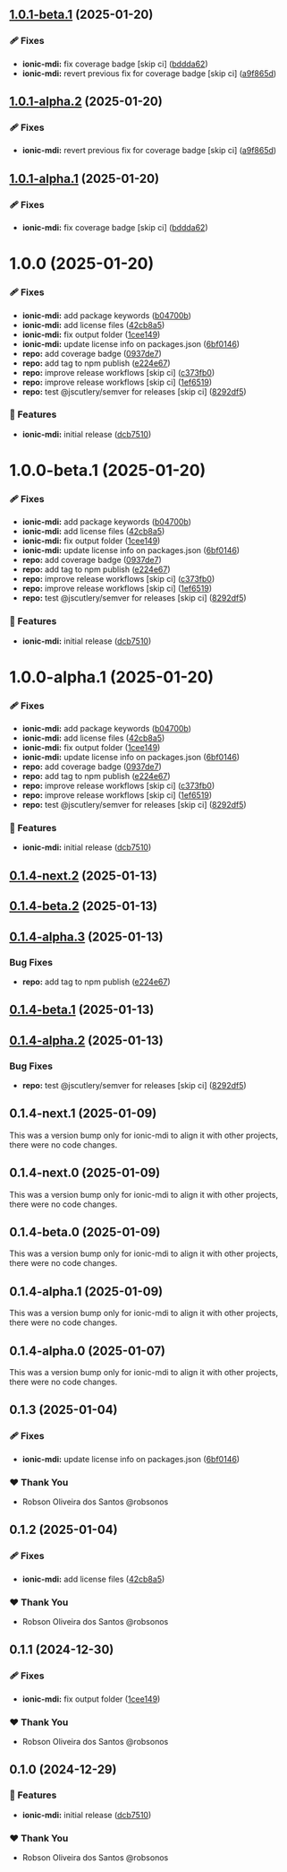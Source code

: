 ## [1.0.1-beta.1](https://github.com/robsonos/npm-packages/compare/ionic-mdi@v1.0.0...ionic-mdi@v1.0.1-beta.1) (2025-01-20)


### 🩹 Fixes

* **ionic-mdi:** fix coverage badge [skip ci] ([bddda62](https://github.com/robsonos/npm-packages/commit/bddda625178a60f3c084c712f067dc86a15313fc))
* **ionic-mdi:** revert previous fix for coverage badge [skip ci] ([a9f865d](https://github.com/robsonos/npm-packages/commit/a9f865d3f4098003da9150bf47b596622592fbbd))

## [1.0.1-alpha.2](https://github.com/robsonos/npm-packages/compare/ionic-mdi@v1.0.1-alpha.1...ionic-mdi@v1.0.1-alpha.2) (2025-01-20)


### 🩹 Fixes

* **ionic-mdi:** revert previous fix for coverage badge [skip ci] ([a9f865d](https://github.com/robsonos/npm-packages/commit/a9f865d3f4098003da9150bf47b596622592fbbd))

## [1.0.1-alpha.1](https://github.com/robsonos/npm-packages/compare/ionic-mdi@v1.0.0...ionic-mdi@v1.0.1-alpha.1) (2025-01-20)


### 🩹 Fixes

* **ionic-mdi:** fix coverage badge [skip ci] ([bddda62](https://github.com/robsonos/npm-packages/commit/bddda625178a60f3c084c712f067dc86a15313fc))

# 1.0.0 (2025-01-20)


### 🩹 Fixes

* **ionic-mdi:** add  package keywords ([b04700b](https://github.com/robsonos/npm-packages/commit/b04700b5548031e246d2efb12b32bab438ae80c3))
* **ionic-mdi:** add license files ([42cb8a5](https://github.com/robsonos/npm-packages/commit/42cb8a5c14f892480bb3a019405baa4f19248dcf))
* **ionic-mdi:** fix output folder ([1cee149](https://github.com/robsonos/npm-packages/commit/1cee149234ef849bb609e27598b3960985f63c27))
* **ionic-mdi:** update license info on packages.json ([6bf0146](https://github.com/robsonos/npm-packages/commit/6bf01460bad614d7df59539ce0e8a18c2591c3a6))
* **repo:** add coverage badge ([0937de7](https://github.com/robsonos/npm-packages/commit/0937de78e2689fe41ac624787d6800e80e62e63b))
* **repo:** add tag to npm publish ([e224e67](https://github.com/robsonos/npm-packages/commit/e224e67f3a991af8196ae7f3717bcf2b9182bba9))
* **repo:** improve release workflows [skip ci] ([c373fb0](https://github.com/robsonos/npm-packages/commit/c373fb07683acb168c4796365c6e18c1d96be29d))
* **repo:** improve release workflows [skip ci] ([1ef6519](https://github.com/robsonos/npm-packages/commit/1ef65193c72d3f7f6046c5979902c3002e7cc81e))
* **repo:** test @jscutlery/semver for releases [skip ci] ([8292df5](https://github.com/robsonos/npm-packages/commit/8292df5f08968686a31aa0c2478292dd69380118))


### 🚀 Features

* **ionic-mdi:** initial release ([dcb7510](https://github.com/robsonos/npm-packages/commit/dcb75105ade641dcb58f7c74f03eeed7574615ce))

# 1.0.0-beta.1 (2025-01-20)


### 🩹 Fixes

* **ionic-mdi:** add  package keywords ([b04700b](https://github.com/robsonos/npm-packages/commit/b04700b5548031e246d2efb12b32bab438ae80c3))
* **ionic-mdi:** add license files ([42cb8a5](https://github.com/robsonos/npm-packages/commit/42cb8a5c14f892480bb3a019405baa4f19248dcf))
* **ionic-mdi:** fix output folder ([1cee149](https://github.com/robsonos/npm-packages/commit/1cee149234ef849bb609e27598b3960985f63c27))
* **ionic-mdi:** update license info on packages.json ([6bf0146](https://github.com/robsonos/npm-packages/commit/6bf01460bad614d7df59539ce0e8a18c2591c3a6))
* **repo:** add coverage badge ([0937de7](https://github.com/robsonos/npm-packages/commit/0937de78e2689fe41ac624787d6800e80e62e63b))
* **repo:** add tag to npm publish ([e224e67](https://github.com/robsonos/npm-packages/commit/e224e67f3a991af8196ae7f3717bcf2b9182bba9))
* **repo:** improve release workflows [skip ci] ([c373fb0](https://github.com/robsonos/npm-packages/commit/c373fb07683acb168c4796365c6e18c1d96be29d))
* **repo:** improve release workflows [skip ci] ([1ef6519](https://github.com/robsonos/npm-packages/commit/1ef65193c72d3f7f6046c5979902c3002e7cc81e))
* **repo:** test @jscutlery/semver for releases [skip ci] ([8292df5](https://github.com/robsonos/npm-packages/commit/8292df5f08968686a31aa0c2478292dd69380118))


### 🚀 Features

* **ionic-mdi:** initial release ([dcb7510](https://github.com/robsonos/npm-packages/commit/dcb75105ade641dcb58f7c74f03eeed7574615ce))

# 1.0.0-alpha.1 (2025-01-20)


### 🩹 Fixes

* **ionic-mdi:** add  package keywords ([b04700b](https://github.com/robsonos/npm-packages/commit/b04700b5548031e246d2efb12b32bab438ae80c3))
* **ionic-mdi:** add license files ([42cb8a5](https://github.com/robsonos/npm-packages/commit/42cb8a5c14f892480bb3a019405baa4f19248dcf))
* **ionic-mdi:** fix output folder ([1cee149](https://github.com/robsonos/npm-packages/commit/1cee149234ef849bb609e27598b3960985f63c27))
* **ionic-mdi:** update license info on packages.json ([6bf0146](https://github.com/robsonos/npm-packages/commit/6bf01460bad614d7df59539ce0e8a18c2591c3a6))
* **repo:** add coverage badge ([0937de7](https://github.com/robsonos/npm-packages/commit/0937de78e2689fe41ac624787d6800e80e62e63b))
* **repo:** add tag to npm publish ([e224e67](https://github.com/robsonos/npm-packages/commit/e224e67f3a991af8196ae7f3717bcf2b9182bba9))
* **repo:** improve release workflows [skip ci] ([c373fb0](https://github.com/robsonos/npm-packages/commit/c373fb07683acb168c4796365c6e18c1d96be29d))
* **repo:** improve release workflows [skip ci] ([1ef6519](https://github.com/robsonos/npm-packages/commit/1ef65193c72d3f7f6046c5979902c3002e7cc81e))
* **repo:** test @jscutlery/semver for releases [skip ci] ([8292df5](https://github.com/robsonos/npm-packages/commit/8292df5f08968686a31aa0c2478292dd69380118))


### 🚀 Features

* **ionic-mdi:** initial release ([dcb7510](https://github.com/robsonos/npm-packages/commit/dcb75105ade641dcb58f7c74f03eeed7574615ce))

## [0.1.4-next.2](https://github.com/robsonos/npm-packages/compare/ionic-mdi@0.1.4-beta.2...ionic-mdi@0.1.4-next.2) (2025-01-13)



## [0.1.4-beta.2](https://github.com/robsonos/npm-packages/compare/ionic-mdi@0.1.4-alpha.3...ionic-mdi@0.1.4-beta.2) (2025-01-13)



## [0.1.4-alpha.3](https://github.com/robsonos/npm-packages/compare/ionic-mdi@0.1.4-beta.1...ionic-mdi@0.1.4-alpha.3) (2025-01-13)


### Bug Fixes

* **repo:** add tag to npm publish ([e224e67](https://github.com/robsonos/npm-packages/commit/e224e67f3a991af8196ae7f3717bcf2b9182bba9))



## [0.1.4-beta.1](https://github.com/robsonos/npm-packages/compare/ionic-mdi@0.1.4-alpha.2...ionic-mdi@0.1.4-beta.1) (2025-01-13)



## [0.1.4-alpha.2](https://github.com/robsonos/npm-packages/compare/ionic-mdi@0.1.4-next.1...ionic-mdi@0.1.4-alpha.2) (2025-01-13)


### Bug Fixes

* **repo:** test @jscutlery/semver for releases [skip ci] ([8292df5](https://github.com/robsonos/npm-packages/commit/8292df5f08968686a31aa0c2478292dd69380118))



## 0.1.4-next.1 (2025-01-09)

This was a version bump only for ionic-mdi to align it with other projects, there were no code changes.

## 0.1.4-next.0 (2025-01-09)

This was a version bump only for ionic-mdi to align it with other projects, there were no code changes.

## 0.1.4-beta.0 (2025-01-09)

This was a version bump only for ionic-mdi to align it with other projects, there were no code changes.

## 0.1.4-alpha.1 (2025-01-09)

This was a version bump only for ionic-mdi to align it with other projects, there were no code changes.

## 0.1.4-alpha.0 (2025-01-07)

This was a version bump only for ionic-mdi to align it with other projects, there were no code changes.

## 0.1.3 (2025-01-04)

### 🩹 Fixes

- **ionic-mdi:** update license info on packages.json ([6bf0146](https://github.com/robsonos/npm-packages/commit/6bf0146))

### ❤️ Thank You

- Robson Oliveira dos Santos @robsonos

## 0.1.2 (2025-01-04)

### 🩹 Fixes

- **ionic-mdi:** add license files ([42cb8a5](https://github.com/robsonos/npm-packages/commit/42cb8a5))

### ❤️ Thank You

- Robson Oliveira dos Santos @robsonos

## 0.1.1 (2024-12-30)

### 🩹 Fixes

- **ionic-mdi:** fix output folder ([1cee149](https://github.com/robsonos/npm-packages/commit/1cee149))

### ❤️ Thank You

- Robson Oliveira dos Santos @robsonos

## 0.1.0 (2024-12-29)

### 🚀 Features

- **ionic-mdi:** initial release ([dcb7510](https://github.com/robsonos/npm-packages/commit/dcb7510))

### ❤️ Thank You

- Robson Oliveira dos Santos @robsonos
